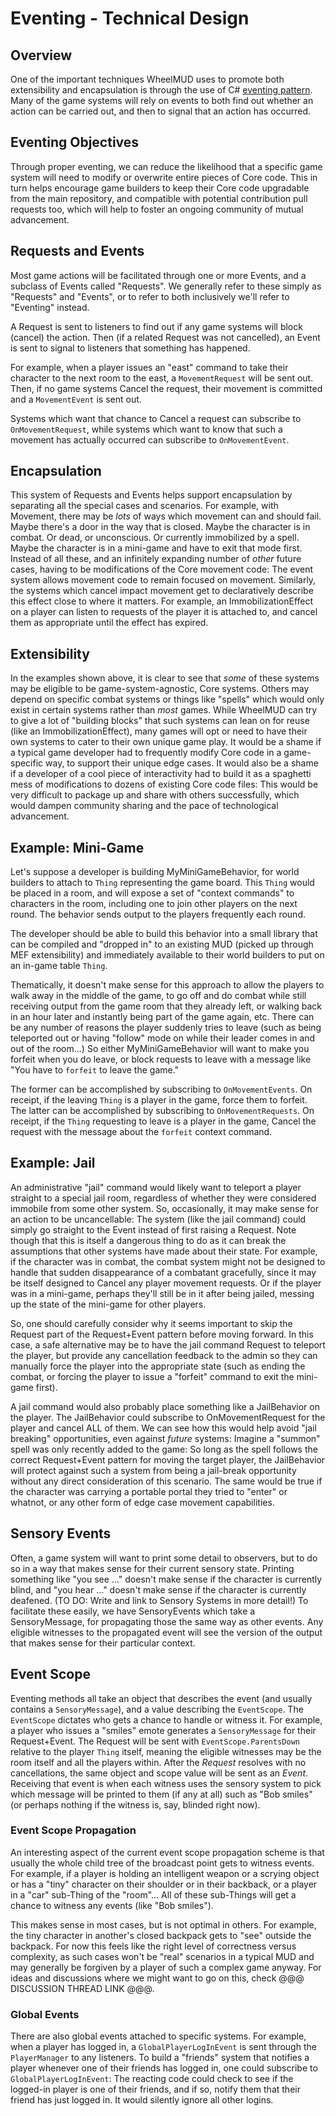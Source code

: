 # Eventing - Technical Design

## Overview
One of the important techniques WheelMUD uses to promote both extensibility and encapsulation is through the use of C# [eventing pattern](https://docs.microsoft.com/en-us/dotnet/csharp/event-pattern).
Many of the game systems will rely on events to both find out whether an action can be carried out, and then to signal that an action has occurred.

## Eventing Objectives
Through proper eventing, we can reduce the likelihood that a specific game system will need to modify or overwrite entire pieces of Core code. This in turn helps encourage game builders to keep their Core code upgradable from the main repository, and compatible with potential contribution pull requests too, which will help to foster an ongoing community of mutual advancement.

## Requests and Events
Most game actions will be facilitated through one or more Events, and a subclass of Events called "Requests".
We generally refer to these simply as "Requests" and "Events", or to refer to both inclusively we'll refer to "Eventing" instead.

A Request is sent to listeners to find out if any game systems will block (cancel) the action.
Then (if a related Request was not cancelled), an Event is sent to signal to listeners that something has happened.

For example, when a player issues an "east" command to take their character to the next room to the east, a `MovementRequest` will be sent out.
Then, if no game systems Cancel the request, their movement is committed and a `MovementEvent` is sent out.

Systems which want that chance to Cancel a request can subscribe to `OnMovementRequest`, while systems which want to know that such a movement has actually occurred can subscribe to `OnMovementEvent`.

## Encapsulation
This system of Requests and Events helps support encapsulation by separating all the special cases and scenarios.
For example, with Movement, there may be _lots_ of ways which movement can and should fail.
Maybe there's a door in the way that is closed.
Maybe the character is in combat. Or dead, or unconscious. Or currently immobilized by a spell.
Maybe the character is in a mini-game and have to exit that mode first.
Instead of all these, and an infinitely expanding number of _other_ future cases, having to be modifications of the Core movement code: The event system allows movement code to remain focused on movement.
Similarly, the systems which cancel impact movement get to declaratively describe this effect close to where it matters. For example, an ImmobilizationEffect on a player can listen to requests of the player it is attached to, and cancel them as appropriate until the effect has expired.

## Extensibility
In the examples shown above, it is clear to see that _some_ of these systems may be eligible to be game-system-agnostic, Core systems.
Others may depend on specific combat systems or things like "spells" which would only exist in certain systems rather than _most_ games.
While WheelMUD can try to give a lot of "building blocks" that such systems can lean on for reuse (like an ImmobilizationEffect), many games will opt or need to have their own systems to cater to their own unique game play.
It would be a shame if a typical game developer had to frequently modify Core code in a game-specific way, to support their unique edge cases.
It would also be a shame if a developer of a cool piece of interactivity had to build it as a spaghetti mess of modifications to dozens of existing Core code files: This would be very difficult to package up and share with others successfully, which would dampen community sharing and the pace of technological advancement.

## Example: Mini-Game
Let's suppose a developer is building MyMiniGameBehavior, for world builders to attach to `Thing` representing the game board.
This `Thing` would be placed in a room, and will expose a set of "context commands" to characters in the room, including one to join other players on the next round. The behavior sends output to the players frequently each round.

The developer should be able to build this behavior into a small library that can be compiled and "dropped in" to an existing MUD (picked up through MEF extensibility) and immediately available to their world builders to put on an in-game table `Thing`.

Thematically, it doesn't make sense for this approach to allow the players to walk away in the middle of the game, to go off and do combat while still receiving output from the game room that they already left, or walking back in an hour later and instantly being part of the game again, etc. There can be any number of reasons the player suddenly tries to leave (such as being teleported out or having "follow" mode on while their leader comes in and out of the room...) So either MyMiniGameBehavior will want to make you forfeit when you do leave, or block requests to leave with a message like "You have to `forfeit` to leave the game."

The former can be accomplished by subscribing to `OnMovementEvents`. On receipt, if the leaving `Thing` is a player in the game, force them to forfeit.
The latter can be accomplished by subscribing to `OnMovementRequests`. On receipt, if the `Thing` requesting to leave is a player in the game, Cancel the request with the message about the `forfeit` context command.

## Example: Jail
An administrative "jail" command would likely want to teleport a player straight to a special jail room, regardless of whether they were considered immobile from some other system.
So, occasionally, it may make sense for an action to be uncancellable: The system (like the jail command) could simply go straight to the Event instead of first raising a Request.
Note though that this is itself a dangerous thing to do as it can break the assumptions that other systems have made about their state.
For example, if the character was in combat, the combat system might not be designed to handle that sudden disappearance of a combatant gracefully, since it may be itself designed to Cancel any player movement requests. Or if the player was in a mini-game, perhaps they'll still be in it after being jailed, messing up the state of the mini-game for other players.

So, one should carefully consider why it seems important to skip the Request part of the Request+Event pattern before moving forward. In this case, a safe alternative may be to have the jail command Request to teleport the player, but provide any cancellation feedback to the admin so they can manually force the player into the appropriate state (such as ending the combat, or forcing the player to issue a "forfeit" command to exit the mini-game first).

A jail command would also probably place something like a JailBehavior on the player. The JailBehavior could subscribe to OnMovementRequest for the player and cancel ALL of them.
We can see how this would help avoid "jail breaking" opportunities, even against _future_ systems: Imagine a "summon" spell was only recently added to the game: So long as the spell follows the correct Request+Event pattern for moving the target player, the JailBehavior will protect against such a system from being a jail-break opportunity without any direct consideration of this scenario.
The same would be true if the character was carrying a portable portal they tried to "enter" or whatnot, or any other form of edge case movement capabilities.

## Sensory Events
Often, a game system will want to print some detail to observers, but to do so in a way that makes sense for their current sensory state.
Printing something like "you see ..." doesn't make sense if the character is currently blind, and "you hear ..." doesn't make sense if the character is currently deafened.
(TO DO: Write and link to Sensory Systems in more detail!)
To facilitate these easily, we have SensoryEvents which take a SensoryMessage, for propagating those the same way as other events.
Any eligible witnesses to the propagated event will see the version of the output that makes sense for their particular context.

## Event Scope
Eventing methods all take an object that describes the event (and usually contains a `SensoryMessage`), and a value describing the `EventScope`.
The `EventScope` dictates who gets a chance to handle or witness it. For example, a player who issues a "smiles" emote generates a `SensoryMessage` for their Request+Event. The Request will be sent with `EventScope.ParentsDown` relative to the player `Thing` itself, meaning the eligible witnesses may be the room itself and all the players within. After the _Request_ resolves with no cancellations, the same object and scope value will be sent as an _Event_. Receiving that event is when each witness uses the sensory system to pick which message will be printed to them (if any at all) such as "Bob smiles" (or perhaps nothing if the witness is, say, blinded right now).

### Event Scope Propagation
An interesting aspect of the current event scope propagation scheme is that usually the whole child tree of the broadcast point gets to witness events. For example, if a player is holding an intelligent weapon or a scrying object or has a "tiny" character on their shoulder or in their backback, or a player in a "car" sub-Thing of the "room"... All of these sub-Things will get a chance to witness any events (like "Bob smiles").

This makes sense in most cases, but is not optimal in others. For example, the tiny character in another's closed backpack gets to "see" outside the backpack. For now this feels like the right level of correctness versus complexity, as such cases won't be "real" scenarios in a typical MUD and may generally be forgiven by a player of such a complex game anyway. For ideas and discussions where we might want to go on this, check @@@ DISCUSSION THREAD LINK @@@.

### Global Events
There are also global events attached to specific systems. For example, when a player has logged in, a `GlobalPlayerLogInEvent` is sent through the `PlayerManager` to any listeners. To build a "friends" system that notifies a player whenever one of their friends has logged in, one could subscribe to `GlobalPlayerLogInEvent`: The reacting code could check to see if the logged-in player is one of their friends, and if so, notify them that their friend has just logged in. It would silently ignore all other logins.
